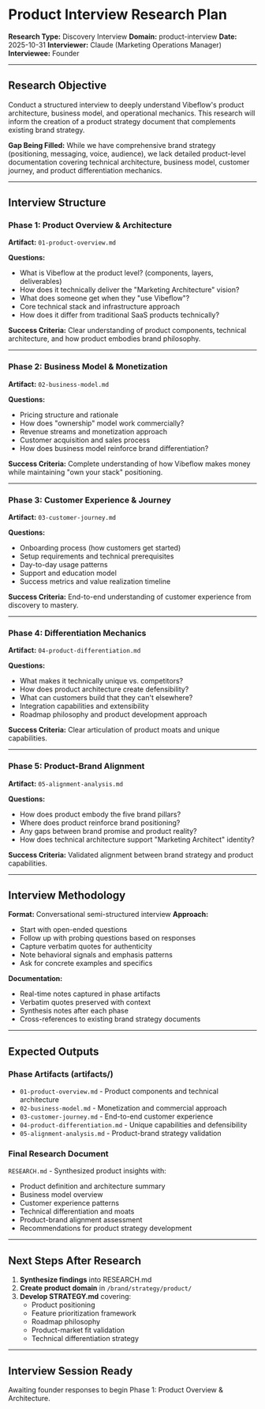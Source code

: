 # Product Interview Research Plan

**Research Type:** Discovery Interview
**Domain:** product-interview
**Date:** 2025-10-31
**Interviewer:** Claude (Marketing Operations Manager)
**Interviewee:** Founder

---

## Research Objective

Conduct a structured interview to deeply understand Vibeflow's product architecture, business model, and operational mechanics. This research will inform the creation of a product strategy document that complements existing brand strategy.

**Gap Being Filled:**
While we have comprehensive brand strategy (positioning, messaging, voice, audience), we lack detailed product-level documentation covering technical architecture, business model, customer journey, and product differentiation mechanics.

---

## Interview Structure

### Phase 1: Product Overview & Architecture
**Artifact:** `01-product-overview.md`

**Questions:**
- What is Vibeflow at the product level? (components, layers, deliverables)
- How does it technically deliver the "Marketing Architecture" vision?
- What does someone get when they "use Vibeflow"?
- Core technical stack and infrastructure approach
- How does it differ from traditional SaaS products technically?

**Success Criteria:** Clear understanding of product components, technical architecture, and how product embodies brand philosophy.

---

### Phase 2: Business Model & Monetization
**Artifact:** `02-business-model.md`

**Questions:**
- Pricing structure and rationale
- How does "ownership" model work commercially?
- Revenue streams and monetization approach
- Customer acquisition and sales process
- How does business model reinforce brand differentiation?

**Success Criteria:** Complete understanding of how Vibeflow makes money while maintaining "own your stack" positioning.

---

### Phase 3: Customer Experience & Journey
**Artifact:** `03-customer-journey.md`

**Questions:**
- Onboarding process (how customers get started)
- Setup requirements and technical prerequisites
- Day-to-day usage patterns
- Support and education model
- Success metrics and value realization timeline

**Success Criteria:** End-to-end understanding of customer experience from discovery to mastery.

---

### Phase 4: Differentiation Mechanics
**Artifact:** `04-product-differentiation.md`

**Questions:**
- What makes it technically unique vs. competitors?
- How does product architecture create defensibility?
- What can customers build that they can't elsewhere?
- Integration capabilities and extensibility
- Roadmap philosophy and product development approach

**Success Criteria:** Clear articulation of product moats and unique capabilities.

---

### Phase 5: Product-Brand Alignment
**Artifact:** `05-alignment-analysis.md`

**Questions:**
- How does product embody the five brand pillars?
- Where does product reinforce brand positioning?
- Any gaps between brand promise and product reality?
- How does technical architecture support "Marketing Architect" identity?

**Success Criteria:** Validated alignment between brand strategy and product capabilities.

---

## Interview Methodology

**Format:** Conversational semi-structured interview
**Approach:**
- Start with open-ended questions
- Follow up with probing questions based on responses
- Capture verbatim quotes for authenticity
- Note behavioral signals and emphasis patterns
- Ask for concrete examples and specifics

**Documentation:**
- Real-time notes captured in phase artifacts
- Verbatim quotes preserved with context
- Synthesis notes after each phase
- Cross-references to existing brand strategy documents

---

## Expected Outputs

### Phase Artifacts (artifacts/)
- `01-product-overview.md` - Product components and technical architecture
- `02-business-model.md` - Monetization and commercial approach
- `03-customer-journey.md` - End-to-end customer experience
- `04-product-differentiation.md` - Unique capabilities and defensibility
- `05-alignment-analysis.md` - Product-brand strategy validation

### Final Research Document
`RESEARCH.md` - Synthesized product insights with:
- Product definition and architecture summary
- Business model overview
- Customer experience patterns
- Technical differentiation and moats
- Product-brand alignment assessment
- Recommendations for product strategy development

---

## Next Steps After Research

1. **Synthesize findings** into RESEARCH.md
2. **Create product domain** in `/brand/strategy/product/`
3. **Develop STRATEGY.md** covering:
   - Product positioning
   - Feature prioritization framework
   - Roadmap philosophy
   - Product-market fit validation
   - Technical differentiation strategy

---

## Interview Session Ready

Awaiting founder responses to begin Phase 1: Product Overview & Architecture.
